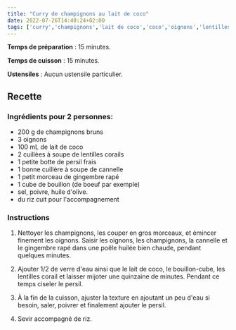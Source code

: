 ```yaml
---
title: "Curry de champignons au lait de coco"
date: 2022-07-26T14:40:24+02:00
tags: ['curry','champignons','lait de coco','coco','oignons','lentilles corails','persil','cannelle','gingembre','riz','végétarien','vegan']
---
```



**Temps de préparation** : 15 minutes.

**Temps de cuisson** : 15 minutes.

**Ustensiles** : Aucun ustensile particulier.


## Recette

### Ingrédients pour 2 personnes:

- 200 g de champignons bruns
- 3 oignons
- 100 mL de lait de coco
- 2 cuillèes à soupe de lentilles corails
- 1 petite botte de persil frais
- 1 bonne cuillère à soupe de cannelle
- 1 petit morceau de gingembre rapé
- 1 cube de bouillon (de boeuf par exemple)
- sel, poivre, huile d'olive.
- du riz cuit pour l'accompagnement

### Instructions

1. Nettoyer les champignons, les couper en gros morceaux, et émincer finement les oignons. 
Saisir les oignons, les champignons, la cannelle et le gingembre rapé dans une poêle huilée bien chaude, pendant quelques minutes.

2. Ajouter 1/2 de verre d'eau ainsi que le lait de coco, le bouillon-cube, les lentilles corail et laisser mijoter une quinzaine de minutes. Pendant ce temps ciseler le persil.

3. À la fin de la cuisson, ajuster la texture en ajoutant un peu d'eau si besoin, saler, poivrer et finalement ajouter le persil.

4. Sevir accompagné de riz.





